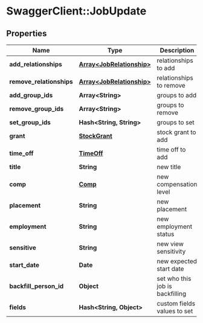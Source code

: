 # SwaggerClient::JobUpdate

## Properties
Name | Type | Description | Notes
------------ | ------------- | ------------- | -------------
**add_relationships** | [**Array&lt;JobRelationship&gt;**](JobRelationship.md) | relationships to add | [optional] 
**remove_relationships** | [**Array&lt;JobRelationship&gt;**](JobRelationship.md) | relationships to remove | [optional] 
**add_group_ids** | **Array&lt;String&gt;** | groups to add | [optional] 
**remove_group_ids** | **Array&lt;String&gt;** | groups to remove | [optional] 
**set_group_ids** | **Hash&lt;String, String&gt;** | groups to set | [optional] 
**grant** | [**StockGrant**](StockGrant.md) | stock grant to add | [optional] 
**time_off** | [**TimeOff**](TimeOff.md) | time off to add | [optional] 
**title** | **String** | new title | [optional] 
**comp** | [**Comp**](Comp.md) | new compensation level | [optional] 
**placement** | **String** | new placement | [optional] 
**employment** | **String** | new employment status | [optional] 
**sensitive** | **String** | new view sensitivity | [optional] 
**start_date** | **Date** | new expected start date | [optional] 
**backfill_person_id** | **Object** | set who this job is backfilling | [optional] 
**fields** | **Hash&lt;String, Object&gt;** | custom fields values to set | [optional] 


